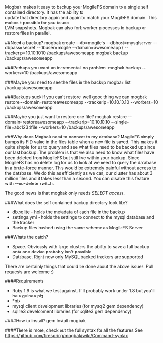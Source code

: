 Mogbak makes it easy to backup your MogileFS domain to a single self contained directory.  It has the ability to    
update that directory again and again to match your MogileFS domain.  This makes it possible for you to use   
LVM snapshots.  Mogbak can also fork worker processes to backup or restore files in parallel.

##Need a backup?
    mogbak create --db=mogilefs --dbhost=mysqlserver --dbpass=secret --dbuser=mogile --domain=awesomeapp \\
    --trackerip=10.10.10.10 /backups/awesomeapp
    mogbak backup /backups/awesomeapp
    
###Perhaps you want an incremental, no problem.
    mogbak backup --workers=10 /backups/awesomeapp
    
###Maybe you need to see the files in the backup
    mogbak list /backups/awesomeapp
    
###Backups suck if you can't restore,  well good thing we can
    mogbak restore --domain=restoreawesomeapp --trackerip=10.10.10.10 --workers=10 /backups/awesomeapp
    
###Maybe you just want to restore one file?
    mogbak restore --domain=restoreawesomeapp --trackerip=10.10.10.10 --single-file=abc1234file --workers=10 /backups/awesomeapp


###Why does Mogbak need to connect to my database?
MogileFS simply bumps its FID value in the files table when a new file is saved. This makes it quite simple
for us to query and see what files need to be backed up since our last backup. The problem is that we also need
to know what files have been deleted from MogileFS but still live within your backup.  Since MogileFS has no delete
log for us to look at we need to query the database in a brute-force manner. This would be extremely painful without
access to the database. We do this as efficiently as we can,  our cluster has about 3 million files and it takes less than a second.
You can disable this feature with --no-delete switch.

The good news is that mogbak only needs *SELECT access*.

###What does the self contained backup directory look like?

 * db.sqlite - holds the metadata of each file in the backup
 * settings.yml - holds the settings to connect to the mysql database and the tracker
 * Backup files hashed using the same scheme as MogileFS Server

###Whats the catch?

 * Space. Obviously with large clusters the ability to save a full backup onto one device probably isn't possible
 * Database.  Right now only MySQL backed trackers are supported

There are certainly things that could be done about the above issues.  Pull requests are welcome :)

####Requirements

 * Ruby 1.9 is what we test against.  It'll probably work under 1.8 but you'll be a guinea pig.
 * *nix
 * mysql client development libraries (for mysql2 gem dependency)
 * sqlite3 development libraries (for sqlite3 gem dependency)

####How to install?
    gem install mogbak

####There is more,  check out the full syntax for all the features
See https://github.com/firespring/mogbak/wiki/Command-syntax
